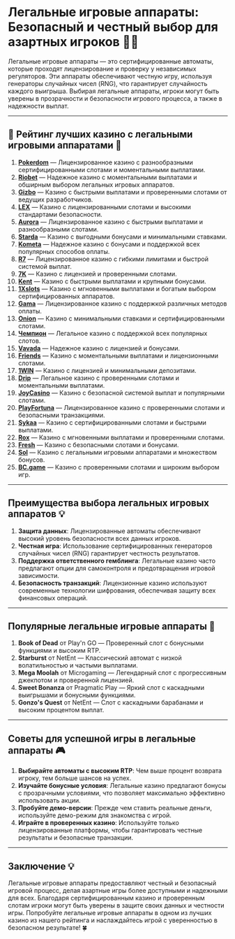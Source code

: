 # Легальные игровые аппараты: Безопасный и честный выбор для азартных игроков 🎰✅

Легальные игровые аппараты — это сертифицированные автоматы, которые проходят лицензирование и проверку у независимых регуляторов. Эти аппараты обеспечивают честную игру, используя генераторы случайных чисел (RNG), что гарантирует случайность каждого выигрыша. Выбирая легальные аппараты, игроки могут быть уверены в прозрачности и безопасности игрового процесса, а также в надежности выплат.

---

## 🎲 Рейтинг лучших казино с легальными игровыми аппаратами 🎲

1. **[Pokerdom](https://brandplay.link/4k77v2yx)** — Лицензированное казино с разнообразными сертифицированными слотами и моментальными выплатами.
2. **[Riobet](https://brandplay.link/7xBLTPyj)** — Надежное казино с моментальными выплатами и обширным выбором легальных игровых аппаратов.
3. **[Gizbo](https://brandplay.link/bprXw4YV)** — Казино с быстрыми выплатами и проверенными слотами от ведущих разработчиков.
4. **[LEX](https://brandplay.link/zW4hdDFV)** — Казино с лицензированными слотами и высокими стандартами безопасности.
5. **[Aurora](https://10trafic-stat2.com/click/668546556bcc6313411604bd/6766/13032/subaccount)** — Лицензированное казино с быстрыми выплатами и разнообразными слотами.
6. **[Starda](https://brandplay.link/fB7xwRFL)** — Казино с выгодными бонусами и минимальными ставками.
7. **[Kometa](https://brandplay.link/8ZymQJV8)** — Надежное казино с бонусами и поддержкой всех популярных способов оплаты.
8. **[R7](https://brandplay.link/bMd3Yjsw)** — Лицензированное казино с гибкими лимитами и быстрой системой выплат.
9. **[7K](https://brandplay.link/BvQyFShp)** — Казино с лицензией и проверенными слотами.
10. **[Kent](https://brandplay.link/Fv2WP3js)** — Казино с быстрыми выплатами и крупными бонусами.
11. **[1Xslots](https://brandplay.link/hSB1khtr)** — Казино с мгновенными выплатами и богатым выбором сертифицированных аппаратов.
12. **[Gama](https://brandplay.link/j6NMKsDz)** — Лицензированное казино с поддержкой различных методов оплаты.
13. **[Onion](https://brandplay.link/zBGRVpQ9)** — Казино с минимальными ставками и сертифицированными слотами.
14. **[Чемпион](https://temon-gter.cfd/go/lRq?p80412p304504pcc44t17455)** — Легальное казино с поддержкой всех популярных слотов.
15. **[Vavada](https://vavadapartner.pro/?promo=ea5c9275-6854-4505-94fc-95ab18221945-linkb2)** — Надежное казино с лицензией и бонусами.
16. **[Friends](https://gofriends.vc/linkb2)** — Казино с моментальными выплатами и лицензионными слотами.
17. **[1WIN](https://brandplay.link/smXVpBbG)** — Казино с лицензией и минимальными депозитами.
18. **[Drip](https://drp-ircp01.com/c07e6a3db)** — Легальное казино с проверенными слотами и моментальными выплатами.
19. **[JoyCasino](https://rpc30.call2me.pro/?/ru/registration?apkpop=0&partner=p24970p3291217pc98f)** — Казино с безопасной системой выплат и популярными слотами.
20. **[PlayFortuna](https://fortunapromo.net/alt/playfortuna/registration?0dc4a9362a71feb7e3f165fb8e766f70)** — Лицензированное казино с проверенными слотами и безопасными транзакциями.
21. **[Sykaa](https://s-two-way.com/?source=linkb2&pid=30697)** — Казино с сертифицированными слотами и быстрыми выплатами.
22. **[Rox](https://rox-pvwfpjgcxe.com/cb1ee18a5)** — Казино с мгновенными выплатами и проверенными слотами.
23. **[Fresh](https://fresh-eumwkxwao.com/c3f7b485d)** — Казино с безопасными слотами и бонусами.
24. **[Sol](https://sol-mmtdzfbaco.com/cb2415bca)** — Казино с легальными игровыми аппаратами и множеством бонусов.
25. **[BC.game](https://partnerbcgame.com/dcc53d441)** — Казино с проверенными слотами и широким выбором игр.

---

## Преимущества выбора легальных игровых аппаратов 💡

1. **Защита данных**: Лицензированные автоматы обеспечивают высокий уровень безопасности всех данных игроков.
2. **Честная игра**: Использование сертифицированных генераторов случайных чисел (RNG) гарантирует честность результатов.
3. **Поддержка ответственного гемблинга**: Легальные казино часто предлагают опции для самоконтроля и предотвращения игровой зависимости.
4. **Безопасность транзакций**: Лицензионные казино используют современные технологии шифрования, обеспечивая защиту всех финансовых операций.

---

## Популярные легальные игровые аппараты 🎰

1. **Book of Dead** от Play'n GO — Проверенный слот с бонусными функциями и высоким RTP.
2. **Starburst** от NetEnt — Классический автомат с низкой волатильностью и частыми выплатами.
3. **Mega Moolah** от Microgaming — Легендарный слот с прогрессивным джекпотом и проверенной лицензией.
4. **Sweet Bonanza** от Pragmatic Play — Яркий слот с каскадными выигрышами и бонусными функциями.
5. **Gonzo's Quest** от NetEnt — Слот с каскадными барабанами и высоким процентом выплат.

---

## Советы для успешной игры в легальные аппараты 🎮

1. **Выбирайте автоматы с высоким RTP**: Чем выше процент возврата игроку, тем больше шансов на успех.
2. **Изучайте бонусные условия**: Легальные казино предлагают бонусы с прозрачными условиями, что позволяет максимально эффективно использовать акции.
3. **Пробуйте демо-версии**: Прежде чем ставить реальные деньги, используйте демо-режим для знакомства с игрой.
4. **Играйте в проверенных казино**: Используйте только лицензированные платформы, чтобы гарантировать честные результаты и безопасные транзакции.

---

## Заключение 💡

Легальные игровые аппараты предоставляют честный и безопасный игровой процесс, делая азартные игры более доступными и надежными для всех. Благодаря сертифицированным казино и проверенным слотам игроки могут быть уверены в защите своих данных и честности игры. Попробуйте легальные игровые аппараты в одном из лучших казино из нашего рейтинга и наслаждайтесь игрой с уверенностью в безопасном результате! 🍀
